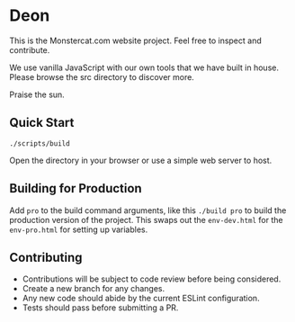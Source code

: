 # Deon

This is the Monstercat.com website project. Feel free to inspect and contribute.

We use vanilla JavaScript with our own tools that we have built in house. Please
browse the src directory to discover more.

Praise the sun.

## Quick Start

```
./scripts/build
```

Open the directory in your browser or use a simple web server to host.

## Building for Production

Add `pro` to the build command arguments, like this `./build pro` to build the
production version of the project. This swaps out the `env-dev.html` for the
`env-pro.html` for setting up variables.

## Contributing

 * Contributions will be subject to code review before being considered.
 * Create a new branch for any changes.
 * Any new code should abide by the current ESLint configuration.
 * Tests should pass before submitting a PR.
